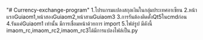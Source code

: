 "# Currency-exchange-program" 
1.โปรแกรมแปลงสกุลเงินในกลุ่มประเทศอาเซียน
2.หน้าแรกGuiaom1,หน้าสองGuiaom2,หน้าสามGuiaom3
3.การรันต้องติดตั้งQt5ในcmdก่อน
4.รันแค่Guiaom1 เท่านั้น มีการเชื่อมหน้าด้วยการ import
5.ไฟล์รูป มีดังนี้ imaom_rc,imaom_rc2,imaom_rc3ได้มีการแปลงไฟล์เป็น.py
